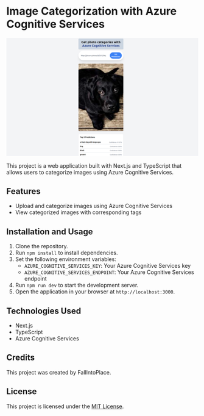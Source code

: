 # Image Categorization with Azure Cognitive Services

![Project Image](images/1.png)

This project is a web application built with Next.js and TypeScript that allows users to categorize images using Azure Cognitive Services.

## Features

- Upload and categorize images using Azure Cognitive Services
- View categorized images with corresponding tags

## Installation and Usage

1. Clone the repository.
2. Run `npm install` to install dependencies.
3. Set the following environment variables:
   - `AZURE_COGNITIVE_SERVICES_KEY`: Your Azure Cognitive Services key
   - `AZURE_COGNITIVE_SERVICES_ENDPOINT`: Your Azure Cognitive Services endpoint
4. Run `npm run dev` to start the development server.
5. Open the application in your browser at `http://localhost:3000`.

## Technologies Used

- Next.js
- TypeScript
- Azure Cognitive Services

## Credits

This project was created by FallIntoPlace. 

## License

This project is licensed under the [MIT License](LICENSE).
